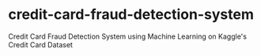# credit-card-fraud-detection-system
Credit Card Fraud Detection System using Machine Learning on Kaggle's Credit Card Dataset
